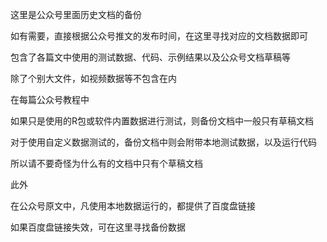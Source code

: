 这里是公众号里面历史文档的备份

如有需要，直接根据公众号推文的发布时间，在这里寻找对应的文档数据即可

包含了各篇文中使用的测试数据、代码、示例结果以及公众号文档草稿等

除了个别大文件，如视频数据等不包含在内

在每篇公众号教程中

如果只是使用的R包或软件内置数据进行测试，则备份文档中一般只有草稿文档

对于使用自定义数据测试的，备份文档中则会附带本地测试数据，以及运行代码

所以请不要奇怪为什么有的文档中只有个草稿文档


此外

在公众号原文中，凡使用本地数据运行的，都提供了百度盘链接

如果百度盘链接失效，可在这里寻找备份数据
